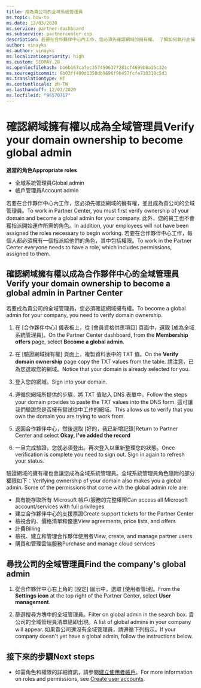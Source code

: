 ```yaml
---
title: 成為貴公司的全域系統管理員
ms.topic: how-to
ms.date: 12/03/2020
ms.service: partner-dashboard
ms.subservice: partnercenter-csp
description: 若要在合作夥伴中心內工作，您必須先確認網域的擁有權。 了解如何執行此操作，以及如何成為可新增使用者的全域管理員。
author: vinayks
ms.author: vinayks
ms.localizationpriority: high
ms.custom: SEOMAY.20
ms.openlocfilehash: bb6b167cafec3574906377281cf4699b0a15c32e
ms.sourcegitcommit: 6b03ff400d1350db9696f9b457fcfe710310c5d3
ms.translationtype: HT
ms.contentlocale: zh-TW
ms.lasthandoff: 12/03/2020
ms.locfileid: "96570717"
---
```

# <a name="verify-your-domain-ownership-to-become-global-admin"></a><span data-ttu-id="2ec03-104">確認網域擁有權以成為全域管理員</span><span class="sxs-lookup"><span data-stu-id="2ec03-104">Verify your domain ownership to become global admin</span></span> 


<span data-ttu-id="2ec03-105">**適當的角色**</span><span class="sxs-lookup"><span data-stu-id="2ec03-105">**Appropriate roles**</span></span>

- <span data-ttu-id="2ec03-106">全域系統管理員</span><span class="sxs-lookup"><span data-stu-id="2ec03-106">Global admin</span></span>
- <span data-ttu-id="2ec03-107">帳戶管理員</span><span class="sxs-lookup"><span data-stu-id="2ec03-107">Account admin</span></span>

<span data-ttu-id="2ec03-108">若要在合作夥伴中心內工作，您必須先確認網域的擁有權，並且成為貴公司的全域管理員。</span><span class="sxs-lookup"><span data-stu-id="2ec03-108">To work in Partner Center, you must first verify ownership of your domain and become a global admin for your company.</span></span> <span data-ttu-id="2ec03-109">此外，您的員工也不會獲指派開始運作所需的角色。</span><span class="sxs-lookup"><span data-stu-id="2ec03-109">In addition, your employees will not have been assigned the roles necessary to begin working.</span></span>  <span data-ttu-id="2ec03-110">若要在合作夥伴中心工作，每個人都必須擁有一個指派給他們的角色，其中包括權限。</span><span class="sxs-lookup"><span data-stu-id="2ec03-110">To work in the Partner Center everyone needs to have a role, which includes permissions, assigned to them.</span></span>  

## <a name="verify-your-domain-ownership-to-become-a-global-admin-in-partner-center"></a><span data-ttu-id="2ec03-111">確認網域擁有權以成為合作夥伴中心的全域管理員</span><span class="sxs-lookup"><span data-stu-id="2ec03-111">Verify your domain ownership to become a global admin in Partner Center</span></span>

<span data-ttu-id="2ec03-112">若要成為貴公司的全域管理員，您必須確認網域擁有權。</span><span class="sxs-lookup"><span data-stu-id="2ec03-112">To become a global admin for your company, you need to verify domain ownership.</span></span>

1. <span data-ttu-id="2ec03-113">在 [合作夥伴中心] 儀表板上，從 [會員資格供應項目] 頁面中，選取 [成為全域系統管理員]。</span><span class="sxs-lookup"><span data-stu-id="2ec03-113">On the Partner Center dashboard, from the **Membership offers** page, select **Become a global admin**.</span></span> 

2. <span data-ttu-id="2ec03-114">在 [驗證網域擁有權] 頁面上，複製資料表中的 TXT 值。</span><span class="sxs-lookup"><span data-stu-id="2ec03-114">On the **Verify domain ownership** page copy the TXT values from the table.</span></span> <span data-ttu-id="2ec03-115">請注意，已為您選取您的網域。</span><span class="sxs-lookup"><span data-stu-id="2ec03-115">Notice that your domain is already selected for you.</span></span>

3. <span data-ttu-id="2ec03-116">登入您的網域。</span><span class="sxs-lookup"><span data-stu-id="2ec03-116">Sign into your domain.</span></span> 

4. <span data-ttu-id="2ec03-117">遵循您網域所提供的步驟，將 TXT 值貼入 DNS 表單中。</span><span class="sxs-lookup"><span data-stu-id="2ec03-117">Follow the steps your domain provides to paste the TXT values into the DNS form.</span></span>  <span data-ttu-id="2ec03-118">這可讓我們驗證您是否擁有嘗試從中工作的網域。</span><span class="sxs-lookup"><span data-stu-id="2ec03-118">This allows us to verify that you own the domain you are trying to work from.</span></span>

5. <span data-ttu-id="2ec03-119">返回合作夥伴中心，然後選取 [好的，我已新增記錄]</span><span class="sxs-lookup"><span data-stu-id="2ec03-119">Return to Partner Center and select **Okay, I've added the record**</span></span>

6. <span data-ttu-id="2ec03-120">一旦完成驗證，您就必須登出。再次登入以重新整理您的狀態。</span><span class="sxs-lookup"><span data-stu-id="2ec03-120">Once verification is complete you need to sign out. Sign in again to refresh your status.</span></span> 

<span data-ttu-id="2ec03-121">驗證網域的擁有權也會讓您成為全域系統管理員。全域系統管理員角色隨附的部分權限如下：</span><span class="sxs-lookup"><span data-stu-id="2ec03-121">Verifying ownership of your domain also makes you a global admin. Some of the permissions that come with the global admin role are:</span></span>

- <span data-ttu-id="2ec03-122">具有能存取所有 Microsoft 帳戶/服務的完整權限</span><span class="sxs-lookup"><span data-stu-id="2ec03-122">Can access all Microsoft account/services with full privileges</span></span> 
- <span data-ttu-id="2ec03-123">建立合作夥伴中心的支援票證</span><span class="sxs-lookup"><span data-stu-id="2ec03-123">Create support tickets for the Partner Center</span></span>
- <span data-ttu-id="2ec03-124">檢視合約、價格清單和優惠</span><span class="sxs-lookup"><span data-stu-id="2ec03-124">View agreements, price lists, and offers</span></span>
- <span data-ttu-id="2ec03-125">計費</span><span class="sxs-lookup"><span data-stu-id="2ec03-125">Billing</span></span>
- <span data-ttu-id="2ec03-126">檢視、建立和管理合作夥伴使用者</span><span class="sxs-lookup"><span data-stu-id="2ec03-126">View, create, and manage partner users</span></span>
- <span data-ttu-id="2ec03-127">購買和管理雲端服務</span><span class="sxs-lookup"><span data-stu-id="2ec03-127">Purchase and manage cloud services</span></span>

## <a name="find-the-companys-global-admin"></a><span data-ttu-id="2ec03-128">尋找公司的全域管理員</span><span class="sxs-lookup"><span data-stu-id="2ec03-128">Find the company's global admin</span></span>

1. <span data-ttu-id="2ec03-129">從合作夥伴中心右上角的 [設定] 圖示中，選取 [使用者管理]。</span><span class="sxs-lookup"><span data-stu-id="2ec03-129">From the **Settings icon** at the top right of the Partner Center, select **User management**.</span></span>

1. <span data-ttu-id="2ec03-130">篩選搜尋方塊中的全域管理員。</span><span class="sxs-lookup"><span data-stu-id="2ec03-130">Filter on global admin in the search box.</span></span> <span data-ttu-id="2ec03-131">貴公司的全域管理員清單隨即出現。</span><span class="sxs-lookup"><span data-stu-id="2ec03-131">A list of global admins in your company will appear.</span></span> <span data-ttu-id="2ec03-132">如果貴公司還沒有全域管理員，請遵循下列指示。</span><span class="sxs-lookup"><span data-stu-id="2ec03-132">If your company doesn't yet have a global admin, follow the instructions below.</span></span>

## <a name="next-steps"></a><span data-ttu-id="2ec03-133">接下來的步驟</span><span class="sxs-lookup"><span data-stu-id="2ec03-133">Next steps</span></span>

- <span data-ttu-id="2ec03-134">如需角色和權限的詳細資訊，請參閱[建立使用者帳戶](create-user-accounts-and-set-permissions.md)。</span><span class="sxs-lookup"><span data-stu-id="2ec03-134">For more information on roles and permissions, see [Create user accounts](create-user-accounts-and-set-permissions.md).</span></span> 